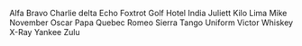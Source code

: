 Alfa
Bravo
Charlie
delta
Echo
Foxtrot
Golf
Hotel
India
Juliett
Kilo 
Lima
Mike
November
Oscar
Papa
Quebec
Romeo
Sierra
Tango
Uniform
Victor
Whiskey
X-Ray
Yankee
Zulu


